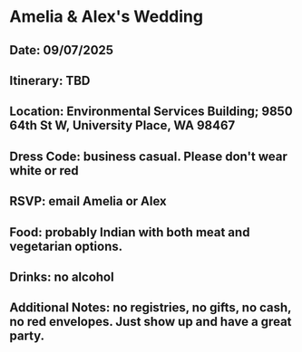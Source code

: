 # Amelia & Alex's Wedding
## Date: 09/07/2025
## Itinerary: TBD
## Location: Environmental Services Building; 9850 64th St W, University Place, WA 98467
## Dress Code: business casual. Please don't wear white or red
## RSVP: email Amelia or Alex
## Food: probably Indian with both meat and vegetarian options.
## Drinks: no alcohol
## Additional Notes: no registries, no gifts, no cash, no red envelopes. Just show up and have a great party.
